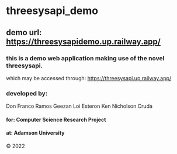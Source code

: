 # threesysapi_demo

## demo url: https://threesysapidemo.up.railway.app/

### this is a demo web application making use of the novel threesysapi.
which may be accessed through:
https://threesysapi.up.railway.app/

### developed by:
Don Franco Ramos
Geezan Loi Esteron
Ken Nicholson Cruda

#### for: Computer Science Research Project
#### at: Adamson University

© 2022

